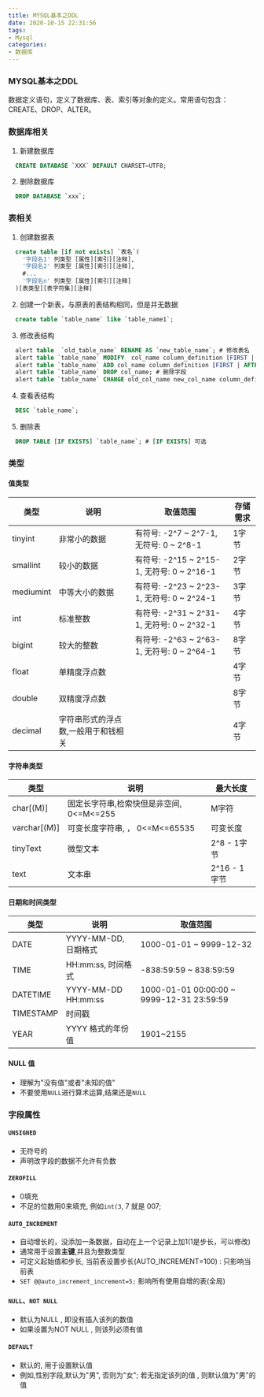 ```yaml
---
title: MYSQL基本之DDL
date: 2020-10-15 22:31:56
tags:
- Mysql
categories:
- 数据库
---
```


### MYSQL基本之DDL
数据定义语句，定义了数据库、表、索引等对象的定义。常用语句包含：CREATE、DROP、ALTER。

<!-- more -->

### 数据库相关

1. 新建数据库
```sql
  CREATE DATABASE `XXX` DEFAULT CHARSET=UTF8;
```

2. 删除数据库
```sql
  DROP DATABASE `xxx`;
```

### 表相关

1. 创建数据表
```sql
  create table [if not exists] `表名`(
    '字段名1' 列类型 [属性][索引][注释],
    '字段名2' 列类型 [属性][索引][注释],
    #...
    '字段名n' 列类型 [属性][索引][注释]
  )[表类型][表字符集][注释]
```

2. 创建一个新表，与原表的表结构相同，但是并无数据
```sql
  create table `table_name` like `table_name1`;
```

3. 修改表结构
```sql
  alert table  `old_table_name` RENAME AS `new_table_name`; # 修改表名
  alert table `table_name` MODIFY  col_name column_definition [FIRST | AFTER col_name]; # 修改字段类型
  alert table `table_name` ADD col_name column_definition [FIRST | AFTER col_name]; # 增加字段
  alert table `table_name` DROP col_name; # 删除字段
  alert table `table_name` CHANGE old_col_name new_col_name column_definition [FIRST|AFTER col_name]; # 修改字段名
```

4. 查看表结构
```sql
  DESC `table_name`;
```

5. 删除表
```sql
  DROP TABLE [IF EXISTS] `table_name`; # [IF EXISTS] 可选
```

### 类型

#### 值类型

| 类型     | 说明  |  取值范围  | 存储需求  |
| --------   | --------  | --------  |  --------  |
| tinyint   |  非常小的数据 |  有符号: -2^7 ~ 2^7-1, 无符号: 0 ~ 2^8-1   |  1字节  |
| smallint  |  较小的数据 |  有符号: -2^15 ~ 2^15-1, 无符号: 0 ~ 2^16-1   |  2字节  |
| mediumint  |  中等大小的数据 |  有符号: -2^23 ~ 2^23-1, 无符号: 0 ~ 2^24-1  |  3字节  |
| int  |  标准整数 |  有符号: -2^31 ~ 2^31-1, 无符号: 0 ~ 2^32-1  |  4字节  |
| bigint  |  较大的整数 |  有符号: -2^63 ~ 2^63-1, 无符号: 0 ~ 2^64-1  |  8字节  |
| float  |  单精度浮点数 |    |  4字节  |
| double  |  双精度浮点数 |    |  8字节  |
| decimal  |  字符串形式的浮点数,一般用于和钱相关 |    |  4字节  |

#### 字符串类型

| 类型     | 说明  |  最大长度  | 
| --------   | --------  | --------  | 
| char[(M)]   |  固定长字符串,检索快但是非空间, 0<=M<=255 |  M字符   | 
| varchar[(M)]   |  可变长度字符串, ， 0<=M<=65535 |  可变长度   | 
| tinyText  |  微型文本 |  2^8 - 1字节  | 
| text  |  文本串 |  2^16 - 1字节  | 

#### 日期和时间类型

| 类型     | 说明  |  取值范围  | 
| --------   | --------  | --------  | 
| DATE  |  YYYY-MM-DD, 日期格式  |  1000-01-01 ~ 9999-12-32  |
| TIME  |  HH:mm:ss, 时间格式  |  -838:59:59 ~ 838:59:59   |
| DATETIME  |  YYYY-MM-DD HH:mm:ss |  1000-01-01 00:00:00 ~ 9999-12-31 23:59:59   |
| TIMESTAMP  |  时间戳  |     |
| YEAR  |  YYYY 格式的年份值 |  1901~2155   |

#### NULL 值

- 理解为"没有值"或者"未知的值"
- 不要使用`NULL`进行算术运算,结果还是`NULL`

### 字段属性

#### `UNSIGNED`

- 无符号的
- 声明改字段的数据不允许有负数

#### `ZEROFILL`
- 0填充
- 不足的位数用0来填充, 例如`int(3`, 7 就是 007;

#### `AUTO_INCREMENT`
- 自动增长的，没添加一条数据，自动在上一个记录上加1(1是步长，可以修改)
- 通常用于设置**主键**,并且为整数类型
- 可定义起始值和步长, 当前表设置步长(AUTO_INCREMENT=100) : 只影响当前表
- `SET @@auto_increment_increment=5;` 影响所有使用自增的表(全局)

#### `NULL`、`NOT NULL`
- 默认为NULL , 即没有插入该列的数值
- 如果设置为NOT NULL , 则该列必须有值

#### `DEFAULT`
- 默认的, 用于设置默认值
- 例如,性别字段,默认为"男", 否则为"女"; 若无指定该列的值 , 则默认值为"男"的值